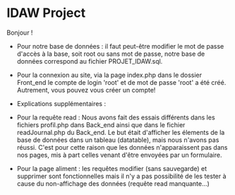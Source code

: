 # IDAW Project
Bonjour !

- Pour notre base de données : il faut peut-être modifier le mot de passe d'accès à la base, soit root ou sans mot de passe, notre base de données correspond au fichier PROJET_IDAW.sql.

- Pour la connexion au site, via la page index.php dans le dossier Front_end le compte de login 'root' et de mot de passe 'root' a été créé. Autrement, vous pouvez vous créer un compte!

- Explications supplémentaires :

- Pour la requête read :
Nous avons fait des essais différents dans les fichiers profil.php dans Back_end ainsi que dans le fichier readJournal.php du Back_end. Le but était d'afficher les élements de la base de données dans un tableau (datatable), mais nous n'avons pas réussi. C'est pour cette raison que les données n'apparaissent pas dans nos pages, mis à part celles venant d'être envoyées par un formulaire.

- Pour la page aliment : 
les requêtes modifier (sans sauvegarde) et supprimer sont fonctionnelles mais il n'y a pas possibilité de les tester à cause du non-affichage des données (requête read manquante...)